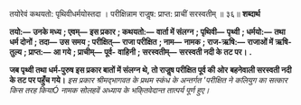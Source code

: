  

तयोरेवं कथयतो: पृथिवीधर्मयोस्तदा । परीक्षिन्नाम राजॢष: प्राप्त: प्राचीं सरस्वतीम् ॥ ३६॥ **शब्दार्थ** 

**तयो:—** **उनके मध्य** **; एवम्—** **इस प्रकार** **; कथयतो:—** **वार्ता में संलग्न** **; पृथिवी—** **पृथ्वी** **; धर्मयो:—** **तथा धर्म दोनों** **; तदा—** **उस** **समय** **; परीक्षित्—** **राजा परीक्षित** **; नाम—** **नामक** **; राज-ऋषि:—** **राजाओं में ऋषि-तुल्य** **; प्राप्त:—** **आ गये** **; प्राचीम्—** **पूर्व-** **वाहिनी** **; सरस्वतीम्—** **सरस्वती नदी के तट पर।** **.** 

**जब पृथ्वी तथा धर्म-पुरुष इस प्रकार बातों में संलग्न थे, तो राजॢष परीक्षित पूर्व की ओर** **बहनेवाली सरस्वती नदी के तट पर पहुँच गये।** *इस प्रकार*  *श्रीमद्भागवत*  *के प्रथम स्कंध के अन्तर्गत 'परीक्षित ने कलियुग का सत्कार किस तरह* *कियाÓ नामक सोलहवें अध्याय के भकि्तवेदान्त तात्पर्य पूर्ण हुए।* 